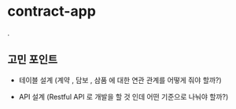 # contract-app

.

## 고민 포인트

- 테이블 설계 (계약 , 담보 , 삼품 에 대한 연관 관계를 어떻게 줘야 할까?)

- API 설계 (Restful API 로 개발을 할 것 인데 어떤 기준으로 나눠야 할까?)
